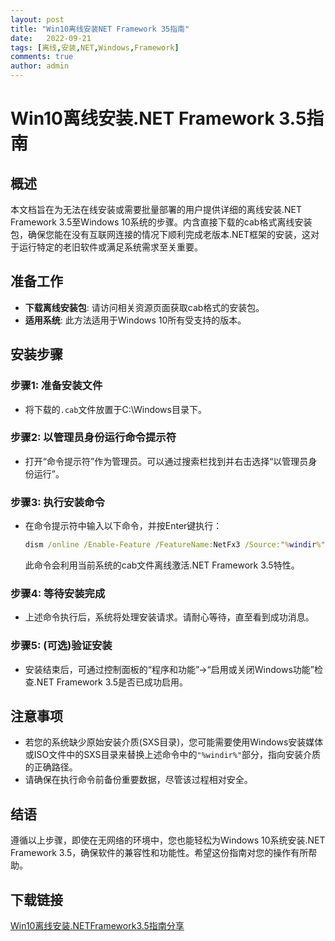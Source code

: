 ```yaml
---
layout: post
title: "Win10离线安装NET Framework 35指南"
date:   2022-09-21
tags: [离线,安装,NET,Windows,Framework]
comments: true
author: admin
---
```

# Win10离线安装.NET Framework 3.5指南

## 概述

本文档旨在为无法在线安装或需要批量部署的用户提供详细的离线安装.NET Framework 3.5至Windows 10系统的步骤。内含直接下载的cab格式离线安装包，确保您能在没有互联网连接的情况下顺利完成老版本.NET框架的安装，这对于运行特定的老旧软件或满足系统需求至关重要。

## 准备工作

- **下载离线安装包**: 请访问相关资源页面获取cab格式的安装包。
- **适用系统**: 此方法适用于Windows 10所有受支持的版本。

## 安装步骤

### 步骤1: 准备安装文件
- 将下载的`.cab`文件放置于C:\Windows目录下。

### 步骤2: 以管理员身份运行命令提示符
- 打开“命令提示符”作为管理员。可以通过搜索栏找到并右击选择“以管理员身份运行”。

### 步骤3: 执行安装命令
- 在命令提示符中输入以下命令，并按Enter键执行：
  
  ```cmd
  dism /online /Enable-Feature /FeatureName:NetFx3 /Source:"%windir%" /LimitAccess
  ```
  
  此命令会利用当前系统的cab文件离线激活.NET Framework 3.5特性。

### 步骤4: 等待安装完成
- 上述命令执行后，系统将处理安装请求。请耐心等待，直至看到成功消息。

### 步骤5: (可选)验证安装
- 安装结束后，可通过控制面板的“程序和功能”->“启用或关闭Windows功能”检查.NET Framework 3.5是否已成功启用。

## 注意事项
- 若您的系统缺少原始安装介质(SXS目录)，您可能需要使用Windows安装媒体或ISO文件中的SXS目录来替换上述命令中的`"%windir%"`部分，指向安装介质的正确路径。
- 请确保在执行命令前备份重要数据，尽管该过程相对安全。

## 结语

遵循以上步骤，即使在无网络的环境中，您也能轻松为Windows 10系统安装.NET Framework 3.5，确保软件的兼容性和功能性。希望这份指南对您的操作有所帮助。

## 下载链接

[Win10离线安装.NETFramework3.5指南分享](https://pan.quark.cn/s/c8ac4d960ea6)
